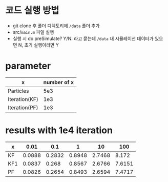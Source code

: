 # 코드 실행 방법  
- git clone 후 폴더 디렉토리에 `/data` 폴더 추가  
- src/`main.m` 파일 실행  
- 실행 시 do preSimulate? Y/N:  라고 묻는데 `/data` 내 시뮬레이션 데이터가 있으면 N, 초기 실행이라면 Y

 # parameter  
 |x|number of x|
 |--|--|
 |Particles|5e3|
 |Iteration(KF)|1e3|
 |Iteration(PF)|1e3|  

 # results with 1e4 iteration  
 |x|0.01|0.1|1|10|100|
 |--|--|-|-|-|-|
 |KF|0.0888|0.2832|0.8948|2.7468|8.172| 
 |KF1|0.0837|0.268|0.8567|2.6766|7.6151|
 |PF|0.0826|0.2654|0.8493|2.6594|7.4717|  
 
